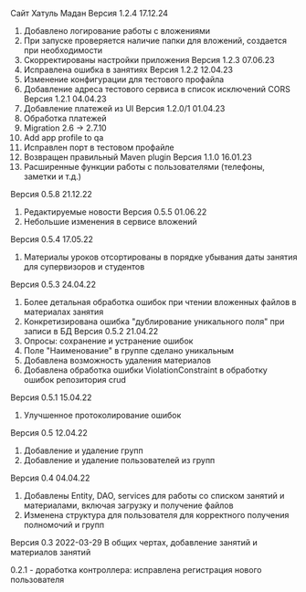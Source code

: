 Сайт Хатуль Мадан
Версия 1.2.4 17.12.24
1. Добавлено логирование работы с вложениями
2. При запуске проверяется наличие папки для вложений, создается при необходимости
3. Скорректированы настройки приложения
Версия 1.2.3 07.06.23
1. Исправлена ошибка в занятиях
Версия 1.2.2 12.04.23
1. Изменение конфигурации для тестового профайла
2. Добавление адреса тестового сервиса в список исключений CORS
Версия 1.2.1 04.04.23
1. Добавление платежей из UI
Версия 1.2.0/1 01.04.23
1. Обработка платежей
2. Migration 2.6 -> 2.7.10
3. Add app profile to qa
4. Исправлен порт в тестовом профайле
5. Возвращен правильный Maven plugin
Версия 1.1.0 16.01.23
1. Расширенные функции работы с пользователями (телефоны, заметки и т.д.)

Версия 0.5.8 21.12.22
1. Редактируемые новости
Версия 0.5.5 01.06.22
1. Небольшие изменения в сервисе вложений


Версия 0.5.4 17.05.22
1. Материалы уроков отсортированы в порядке убывания даты занятия для супервизоров и студентов

Версия 0.5.3 24.04.22
1. Более детальная обработка ошибок при чтении вложенных файлов в материалах занятия
2. Конкретизирована ошибка "дублирование уникального поля" при записи в БД
Версия 0.5.2 21.04.22
1. Опросы: сохранение и устранение ошибок
2. Поле "Наименование" в группе сделано уникальным
3. Добавлена возможность удаления материалов
4. Добавлена обработка ошибки ViolationConstraint в обработку ошибок репозитория crud

Версия 0.5.1 15.04.22
1. Улучшенное протоколирование ошибок 

Версия 0.5 12.04.22
1. Добавление и удаление групп
2. Добавление и удаление пользователей из групп

Версия 0.4 04.04.22

1. Добавлены Entity, DAO, services для работы со списком занятий и материалами, включая загрузку и получение файлов
2. Изменена структура для пользователя для корректного получения полномочий и групп

Версия 0.3 2022-03-29
В общих чертах, добавление занятий и материалов занятий


0.2.1 - доработка контроллера:  исправлена регистрация нового пользователя 
